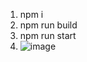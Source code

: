 1. npm i
2. npm run build
3. npm run start
4. ![image](https://user-images.githubusercontent.com/46060994/143227309-f3608450-153f-4847-9fdd-ed3cfba62924.png)
